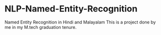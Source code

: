 # NLP-Named-Entity-Recognition
Named Entity Recognition in Hindi and Malayalam
This is a project done by me in my M.tech graduation tenure.
